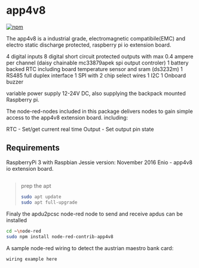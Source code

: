 # app4v8

[![npm](https://img.shields.io/npm/v/node-red-contrib-app4v8.svg?maxAge=2592000)](https://www.npmjs.com/package/node-red-contrib-app4v8)

The app4v8 is a industrial grade, electromagnetic compatibile(EMC) and electro static discharge protected,
raspberry pi io extension board.

4 digital inputs
8 digital short circuit protected outputs with max 0.4 ampere per channel (daisy chainable mc33879apek spi output controler)
1 battery backed RTC including board temperature sensor and sram (ds3232m)
1 RS485 full duplex interface
1 SPI with 2 chip select wires
1 I2C 
1 Onboard buzzer

variable power supply 12-24V DC, also supplying the backpack mounted Raspberry pi.

The node-red-nodes included in this package delivers nodes to gain simple access to
the app4v8 extension board.
including:

RTC - Set/get current real time
Output - Set output pin state

## Requirements
RaspberryPi 3 with Raspbian Jessie version: November 2016 
Enio - app4v8 io extension board.

##
> prep the apt
> ```bash
> sudo apt update
> sudo apt full-upgrade
> ```

Finaly the apdu2pcsc node-red node to send and receive apdus can be installed
```bash
cd ~\node-red
sudo npm install node-red-contrib-app4v8
```
A sample node-red wiring to detect the austrian maestro bank card:
```javascript
wiring example here
```
